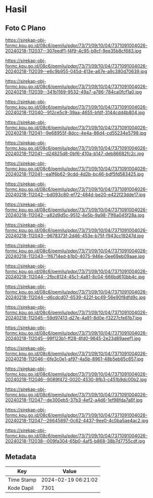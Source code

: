 # Hasil

## Foto C Plano

https://sirekap-obj-formc.kpu.go.id/08c6/pemilu/pdpr/73/71/09/10/04/7371091004026-20240218-112037--307eedf1-f4f9-4c95-b9cf-9ee35b8cf683.jpg

https://sirekap-obj-formc.kpu.go.id/08c6/pemilu/pdpr/73/71/09/10/04/7371091004026-20240218-112039--e6c9b955-045d-413e-a67e-a9c380d70639.jpg

https://sirekap-obj-formc.kpu.go.id/08c6/pemilu/pdpr/73/71/09/10/04/7371091004026-20240218-112039--341b1169-9532-49a7-a786-784ca0fcf1a0.jpg

https://sirekap-obj-formc.kpu.go.id/08c6/pemilu/pdpr/73/71/09/10/04/7371091004026-20240218-112040--912ce5c9-39aa-4655-bfdf-3144cdd4b804.jpg

https://sirekap-obj-formc.kpu.go.id/08c6/pemilu/pdpr/73/71/09/10/04/7371091004026-20240218-112041--9e68955f-8dcc-4e4a-86d4-cd55234e5798.jpg

https://sirekap-obj-formc.kpu.go.id/08c6/pemilu/pdpr/73/71/09/10/04/7371091004026-20240218-112041--d24825d8-0bf6-410a-b147-deb86682fc2c.jpg

https://sirekap-obj-formc.kpu.go.id/08c6/pemilu/pdpr/73/71/09/10/04/7371091004026-20240218-112041--ea1f6b62-9cdd-4d2b-bc46-bdf5fd583425.jpg

https://sirekap-obj-formc.kpu.go.id/08c6/pemilu/pdpr/73/71/09/10/04/7371091004026-20240218-112042--bd093c80-ef72-484d-be20-e422f23dde17.jpg

https://sirekap-obj-formc.kpu.go.id/08c6/pemilu/pdpr/73/71/09/10/04/7371091004026-20240218-112042--a82d9d5c-9512-4e5b-9a98-71f6a045f28a.jpg

https://sirekap-obj-formc.kpu.go.id/08c6/pemilu/pdpr/73/71/09/10/04/7371091004026-20240218-112043--9678373f-2d46-453e-b75f-f943cc19247d.jpg

https://sirekap-obj-formc.kpu.go.id/08c6/pemilu/pdpr/73/71/09/10/04/7371091004026-20240218-112043--1f6714ed-b1b0-4075-946e-0ee69eb09aae.jpg

https://sirekap-obj-formc.kpu.go.id/08c6/pemilu/pdpr/73/71/09/10/04/7371091004026-20240218-112044--2fbc8124-45c1-4a81-8c04-666bd610bb4c.jpg

https://sirekap-obj-formc.kpu.go.id/08c6/pemilu/pdpr/73/71/09/10/04/7371091004026-20240218-112044--d6cdcd07-6539-422f-bc49-56e90f8dfd9c.jpg

https://sirekap-obj-formc.kpu.go.id/08c6/pemilu/pdpr/73/71/09/10/04/7371091004026-20240218-112045--59d97413-d27e-4a91-8d0e-f3227cfe61b7.jpg

https://sirekap-obj-formc.kpu.go.id/08c6/pemilu/pdpr/73/71/09/10/04/7371091004026-20240218-112045--99f123b1-ff28-4fd0-9645-2e23d89aeef1.jpg

https://sirekap-obj-formc.kpu.go.id/08c6/pemilu/pdpr/73/71/09/10/04/7371091004026-20240218-112046--6fe3c0e1-af97-4a5b-8961-48b5eb65c657.jpg

https://sirekap-obj-formc.kpu.go.id/08c6/pemilu/pdpr/73/71/09/10/04/7371091004026-20240218-112046--9089f472-0020-4530-8fb3-c451b9dc00b2.jpg

https://sirekap-obj-formc.kpu.go.id/08c6/pemilu/pdpr/73/71/09/10/04/7371091004026-20240218-112047--de300eb5-37b3-4ef2-a4d6-1ef98fda7a6f.jpg

https://sirekap-obj-formc.kpu.go.id/08c6/pemilu/pdpr/73/71/09/10/04/7371091004026-20240218-112047--26645897-0c62-4437-9ee0-4c0ba5ae4ac2.jpg

https://sirekap-obj-formc.kpu.go.id/08c6/pemilu/pdpr/73/71/09/10/04/7371091004026-20240218-112038--009fa304-65b0-4af5-b868-38b7d7755cdf.jpg


## Metadata

| Key        | Value               |
| ---------- | ------------------- |
| Time Stamp | 2024-02-19 06:21:02 |
| Kode Dapil | 7301                |



